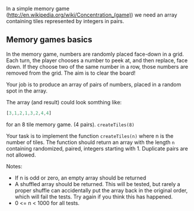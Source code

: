 In a simple memory game (http://en.wikipedia.org/wiki/Concentration_(game)) we need an array containing tiles represented by integers in pairs.

## Memory games basics
In the memory game, numbers are randomly placed face-down in a grid. Each turn, the player chooses a number to peek at, and then replace, face down. If they choose two of the same number in a row, those numbers are removed from the grid. The aim is to clear the board!

Your job is to produce an array of pairs of numbers, placed in a random spot in the array.

The array (and result) could look somthing like:

```javascript
[3,1,2,1,3,2,4,4]
```
for an 8 tile memory game. (4 pairs). `createTiles(8)`

Your task is to implement the function `createTiles(n)` where n is the number of tiles. The function should return an array with the length `n` containing randomized, paired, integers starting with 1. Duplicate pairs are not allowed.

Notes:

* If n is odd or zero, an empty array should be returned
* A shuffled array should be returned. This will be tested, but rarely a proper shuffle can accidentally put the array back in the original order, which will fail the tests. Try again if you think this has happened.
* 0 <= n < 1000 for all tests.
